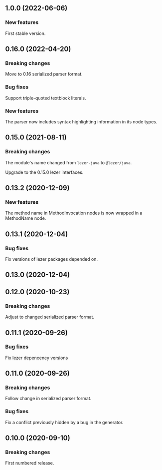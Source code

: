 ## 1.0.0 (2022-06-06)

### New features

First stable version.

## 0.16.0 (2022-04-20)

### Breaking changes

Move to 0.16 serialized parser format.

### Bug fixes

Support triple-quoted textblock literals.

### New features

The parser now includes syntax highlighting information in its node types.

## 0.15.0 (2021-08-11)

### Breaking changes

The module's name changed from `lezer-java` to `@lezer/java`.

Upgrade to the 0.15.0 lezer interfaces.

## 0.13.2 (2020-12-09)

### New features

The method name in MethodInvocation nodes is now wrapped in a MethodName node.

## 0.13.1 (2020-12-04)

### Bug fixes

Fix versions of lezer packages depended on.

## 0.13.0 (2020-12-04)

## 0.12.0 (2020-10-23)

### Breaking changes

Adjust to changed serialized parser format.

## 0.11.1 (2020-09-26)

### Bug fixes

Fix lezer depencency versions

## 0.11.0 (2020-09-26)

### Breaking changes

Follow change in serialized parser format.

### Bug fixes

Fix a conflict previously hidden by a bug in the generator.

## 0.10.0 (2020-09-10)

### Breaking changes

First numbered release.
